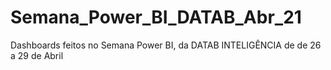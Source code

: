 # Semana_Power_BI_DATAB_Abr_21
Dashboards feitos no Semana Power BI, da DATAB INTELIGÊNCIA de de 26 a 29 de Abril
